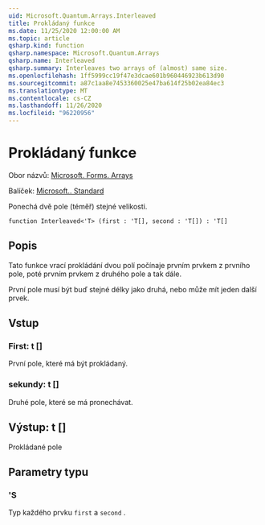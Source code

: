 ```yaml
---
uid: Microsoft.Quantum.Arrays.Interleaved
title: Prokládaný funkce
ms.date: 11/25/2020 12:00:00 AM
ms.topic: article
qsharp.kind: function
qsharp.namespace: Microsoft.Quantum.Arrays
qsharp.name: Interleaved
qsharp.summary: Interleaves two arrays of (almost) same size.
ms.openlocfilehash: 1ff5999cc19f47e3dcae601b960446923b613d90
ms.sourcegitcommit: a87c1aa8e7453360025e47ba614f25b02ea84ec3
ms.translationtype: MT
ms.contentlocale: cs-CZ
ms.lasthandoff: 11/26/2020
ms.locfileid: "96220956"
---
```

# <a name="interleaved-function"></a>Prokládaný funkce

Obor názvů: [Microsoft. Forms. Arrays](xref:Microsoft.Quantum.Arrays)

Balíček: [Microsoft.. Standard](https://nuget.org/packages/Microsoft.Quantum.Standard)


Ponechá dvě pole (téměř) stejné velikosti.

```qsharp
function Interleaved<'T> (first : 'T[], second : 'T[]) : 'T[]
```


## <a name="description"></a>Popis

Tato funkce vrací prokládání dvou polí počínaje prvním prvkem z prvního pole, poté prvním prvkem z druhého pole a tak dále.

První pole musí být buď stejné délky jako druhá, nebo může mít jeden další prvek.

## <a name="input"></a>Vstup

### <a name="first--t"></a>First: t []

První pole, které má být prokládaný.


### <a name="second--t"></a>sekundy: t []

Druhé pole, které se má pronechávat.



## <a name="output--t"></a>Výstup: t []

Prokládané pole

## <a name="type-parameters"></a>Parametry typu

### <a name="t"></a>'S

Typ každého prvku `first` a `second` .